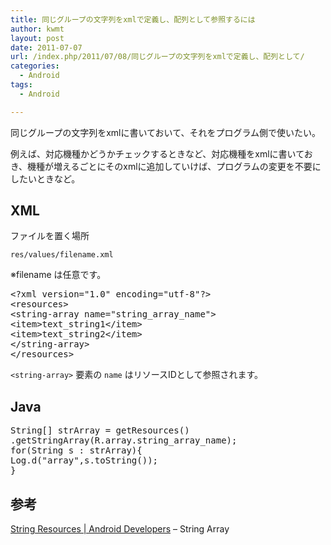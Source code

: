 ```yaml
---
title: 同じグループの文字列をxmlで定義し、配列として参照するには
author: kwmt
layout: post
date: 2011-07-07
url: /index.php/2011/07/08/同じグループの文字列をxmlで定義し、配列として/
categories:
  - Android
tags:
  - Android

---
```

同じグループの文字列をxmlに書いておいて、それをプログラム側で使いたい。

例えば、対応機種かどうかチェックするときなど、対応機種をxmlに書いておき、機種が増えるごとにそのxmlに追加していけば、プログラムの変更を不要にしたいときなど。

## XML

ファイルを置く場所
  
`res/values/filename.xml`
  
※filename は任意です。

<pre class="brush: xml; title: ; notranslate" title="">&lt;?xml version="1.0" encoding="utf-8"?&gt;
&lt;resources&gt;
&lt;string-array name="string_array_name"&gt;
&lt;item&gt;text_string1&lt;/item&gt;
&lt;item&gt;text_string2&lt;/item&gt;
&lt;/string-array&gt;
&lt;/resources&gt;
</pre>

`<string-array>` 要素の `name` はリソースIDとして参照されます。

## Java

<pre class="brush: java; title: ; notranslate" title="">String[] strArray = getResources()
.getStringArray(R.array.string_array_name);
for(String s : strArray){
Log.d("array",s.toString());
}
</pre>

## 参考

<a href="http://developer.android.com/guide/topics/resources/string-resource.html" target="_blank">String Resources | Android Developers</a> &#8211; String Array